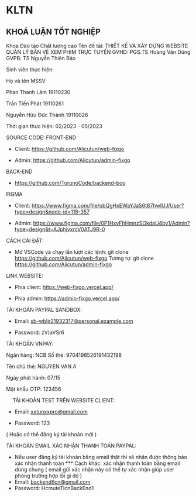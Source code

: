 # KLTN
KHOÁ LUẬN TỐT NGHIỆP
-----------------------
Khoa Đào tạo Chất lượng cao
Tên đề tài: THIẾT KẾ VÀ XÂY DỰNG WEBSITE QUẢN LÝ BÁN VÉ XEM PHIM TRỰC TUYẾN
GVHD: PGS.TS Hoàng Văn Dũng
GVPB: TS Nguyễn Thiên Bảo

Sinh viên thực hiện:

Họ và tên	MSSV


Phan Thanh Lâm         19110230

Trần Tiến Phát 	    		19110261

Nguyễn Hữu Đức Thành   19110026

Thời gian thực hiện: 02/2023 - 05/2023

SOURCE CODE:
FRONT-END

+ Client: https://github.com/Alicutun/web-fixgo

+ Admin: https://github.com/Alicutun/admin-fixgo

BACK-END

+ https://github.com/TorunoCode/backend-boo

FIGMA

+ Client: https://www.figma.com/file/qbQgHxEWaYJaS6t87hwIUJ/User?type=design&node-id=118-357

+ Admin: https://www.figma.com/file/0P1HxvFhHmnzSOkdaU4by1/Admin?type=design&t=AJphjvxrcV0ATJ9R-0

CÁCH CÀI ĐẶT:
- Mở VSCode và chạy lần lượt các lệnh:
git clone https://github.com/Alicutun/web-fixgo
Tương tự: git clone https://github.com/Alicutun/admin-fixgo

LINK WEBSITE:

+ Phía client: https://web-fixgo.vercel.app/

+ Phía admin: https://admin-fixgo.vercel.app/

 TÀI KHOẢN PAYPAL SANDBOX:
 
- Email: sb-wbljr21932317@personal.example.com

- Password: zV)aVSr6

 TÀI KHOẢN VNPAY:
 
Ngân hàng: NCB Số thẻ: 9704198526191432198

Tên chủ thẻ: NGUYEN VAN A 

Ngày phát hành: 07/15 

Mật khẩu OTP: 123456


  
TÀI KHOẢN TEST TRÊN WEBSITE CLIENT:

- Email: xxtunxxpro@gmail.com

- Password: 123

( Hoặc có thể đăng ký tài khoản mới )

TÀI KHOẢN EMAIL XÁC NHẬN THANH TOÁN PAYPAL:
- Nếu user đăng ký tài khoản bằng email thật thì sẽ nhận được thông báo xác nhận thanh toán
*** Cách khác: xác nhận thanh toán bằng email dùng chung ( email gửi xác nhận này có thể tự xác nhận giúp user phòng trường hợp lỗi gì đó )
- Email: backendtlcn@gmail.com
- Password: HcmuteTlcnBackEnd1




